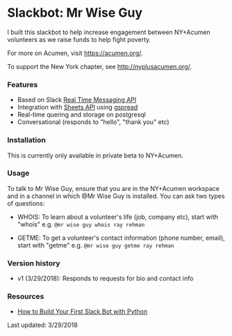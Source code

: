 # Slackbot: Mr Wise Guy

I built this slackbot to help increase engagement between NY+Acumen volunteers as we raise funds to help fight poverty.

For more on Acumen, visit https://acumen.org/. 

To support the New York chapter, see http://nyplusacumen.org/.


### Features
* Based on Slack [Real Time Messaging API](https://api.slack.com/rtm)
* Integration with [Sheets API](https://developers.google.com/sheets/api/guides/concepts) using [gspread](https://github.com/burnash/gspread)
* Real-time quering and storage on postgresql
* Conversational (responds to "hello", "thank you" etc)


### Installation

This is currently only available in private beta to NY+Acumen.


### Usage

To talk to Mr Wise Guy, ensure that you are in the NY+Acumen workspace and in a channel
in which @Mr Wise Guy is installed. You can ask two types of questions:

* WHOIS: To learn about a volunteer's life (job, company etc), start with "whois"
	e.g. `@mr wise guy whois ray rehman`

* GETME: To get a volunteer's contact information (phone number, email), start with "getme"
	e.g. `@mr wise guy getme ray rehman`


### Version history

* v1 (3/29/2018): Responds to requests for bio and contact info


### Resources

- [How to Build Your First Slack Bot with Python](https://www.fullstackpython.com/blog/build-first-slack-bot-python.html)



Last updated: 3/29/2018